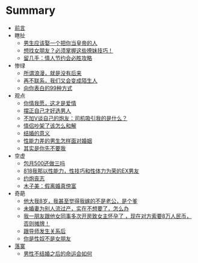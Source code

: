 # Summary

* [前言](README.md)
* 瞎扯
  * [男生应该娶一个把你当皇帝的人](A0001.md)
  * [想找女朋友？必须掌握这些撩妹技巧！](A0002.md)
  * [留几手：情人节约会必胜攻略](A0003.md)
* 惨绿
  * [所谓浪漫，就是没有后来](B0001.md)
  * [再不联系，我们又会变成陌生人](B0002.md)
  * [向你表白的99种方式](B0003.md)
* 观点
  * [你情我愿，这才是爱情](C0001.md)
  * [摆正自己才好选男人](C0002.md)
  * [不加V谈自己的炮友：司机吸引我的是什么？](C0003.md)
  * [情侣吵架了该怎么和解](C0004.md)
  * [结婚的意义](C0005.md)
  * [性能力差的男生怎样面对婚姻](C0006.md)
  * [其实是你先不要我](C0007.md)
* 空虚
  * [包月500还做三吗](D0001.md)
  * [818我那以性能力，性技巧和性体力为荣的EX男友](D0002.md)
  * [约炮丧志](D0003.md)
  * [木子美：假离婚真傍富](D0004.md)
* 奇葩
  * [他大我8岁，我甚至觉得我嫁的不是老公，是个爹](E0001.md)
  * [未婚妻为别人流过产，实在不想要了，怎么办](E0002.md)
  * [我一朋友跟他女同事多次开房致女主怀孕了 ，现在对方索要8万人民币，否则摊牌！](E0003.md)
  * [跟导师发生关系后](E0004.md)
  * [你是性奴不是女朋友](E0005.md)
* [落寞](.md)
  * [男性不结婚之后的命运会如何](F0001.md)

